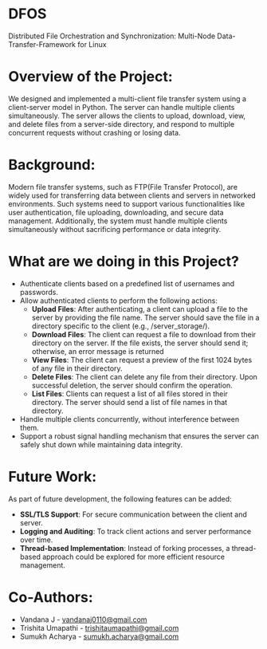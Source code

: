 # DFOS
Distributed File Orchestration and Synchronization: Multi-Node Data-Transfer-Framework for Linux

# Overview of the Project:

We designed and implemented a multi-client file transfer system using a client-server model in Python. The server can handle multiple clients simultaneously. The server allows the clients to upload, download, view, and delete files from a server-side directory, and respond to multiple concurrent requests without crashing or losing data.


# Background:

Modern file transfer systems, such as FTP(File Transfer Protocol), are widely used for transferring data between clients and servers in networked environments. Such systems need to support various functionalities like user authentication, file uploading, downloading, and secure data management. Additionally, the system must handle multiple clients simultaneously without sacrificing performance or data integrity. 


# What are we doing in this Project?

- Authenticate clients based on a predefined list of usernames and passwords.
- Allow authenticated clients to perform the following actions:
  - **Upload Files**:  After authenticating, a client can upload a file to the server by providing the file name. The server should save the file in a directory specific to the client (e.g., /server_storage/<username>).
  - **Download Files**: The client can request a file to download from their directory on the server. If the file exists, the server should send it; otherwise, an error message is returned
  - **View Files**: The client can request a preview of the first 1024 bytes of any file in their directory.
  - **Delete Files**: The client can delete any file from their directory. Upon successful deletion, the server should confirm the operation.
  - **List Files**: Clients can request a list of all files stored in their directory. The server should send a list of file names in that directory.
- Handle multiple clients concurrently, without interference between them.
- Support a robust signal handling mechanism that ensures the server can safely shut down while maintaining data integrity.

# Future Work:

As part of future development, the following features can be added:

- **SSL/TLS Support**: For secure communication between the client and server.
- **Logging and Auditing**: To track client actions and server performance over time.
- **Thread-based Implementation**: Instead of forking processes, a thread-based approach could be explored for more efficient resource management.

# Co-Authors:
- Vandana J - vandanaj0110@gmail.com
- Trishita Umapathi - trishitaumapathi@gmail.com
- Sumukh Acharya - sumukh.acharya@gmail.com
